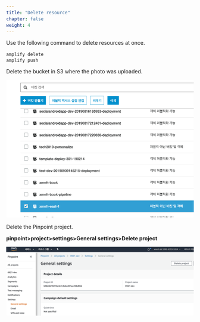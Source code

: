 ```yaml
---
title: "Delete resource"
chapter: false
weight: 4
---
```


Use the following command to delete resources at once.

```
amplify delete
amplify push
```



Delete the bucket in S3 where the photo was uploaded. 

![Create User](/images/deletes3.png)



Delete the Pinpoint project.

**pinpoint>project>settings>General settings>Delete project**

![Create User](/images/deletepin.png)

